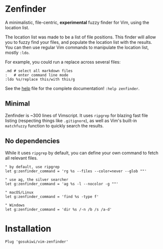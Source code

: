 # Zenfinder
A minimalistic, file-centric, **experimental** fuzzy finder for Vim, using the
location list.

The location list was made to be a list of file positions. This finder will
allow you to fuzzy find your files, and populate the location list with the
results. You can then use regular Vim commands to manipulate the location
list, mostly `:ldo`.

For example, you could run a replace across several files:

```
.md # select all markdown files
:   # enter command line mode
:ldo %s/replace this/with this/g
```

See the [help](doc/zenfinder.txt) file for the complete documentation! `:help
zenfinder`.

## Minimal
Zenfinder is ~300 lines of Vimscript. It uses `ripgrep` for blazing fast file
listing (respecting things like `.gitignore`), as well as Vim's built-in
`matchfuzzy` function to quickly search the results.

## No dependencies
While it uses `ripgrep` by default, you can define your own command to fetch
all relevant files.

```
" by default, use ripgrep
let g:zenfinder_command = 'rg %s --files --color=never --glob ""'

" use ag, the silver searcher
let g:zenfinder_command = 'ag %s -l --nocolor -g ""'

" macOS/Linux
let g:zenfinder_command = 'find %s -type f'

" Windows
let g:zenfinder_command = 'dir %s /-n /b /s /a-d'
```

# Installation

```vimscript
Plug 'gosukiwi/vim-zenfinder'
```
